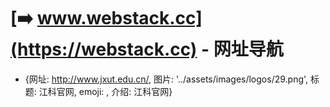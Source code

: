 [➡️ www.webstack.cc](https://webstack.cc) - 网址导航
===

- {网址: http://www.jxut.edu.cn/, 图片: '../assets/images/logos/29.png', 标题: 江科官网, emoji: , 介绍: 江科官网}

